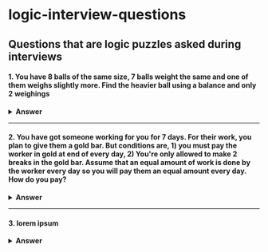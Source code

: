 # logic-interview-questions
Questions that are logic puzzles asked during interviews
---

#### 1. You have 8 balls of the same size, 7 balls weight the same and one of them weighs slightly more. Find the heavier ball using a balance and only 2 weighings


<details><summary><b>Answer</b></summary>
<p>

#### Answer: 

Divide the balls into 2 groups of 3 balls in each group and another 2 groups of 1 ball in each group.
That way you can isolate a single ball based on which group is heavier by just weighing no more than 
2 times

</p>
</details>

---

#### 2. You have got someone working for you for 7 days. For their work, you plan to give them a gold bar. But conditions are, 1) you must pay the worker in gold at end of every day,  2) You're only allowed to make 2 breaks in the gold bar. Assume that an equal amount of work is done by the worker every day so you will pay them an equal amount every day. How do you pay? 

<details><summary><b>Answer</b></summary>
<p>

#### Answer: 

If there are 7 pieces in the gold bar, make a cut after the 4th piece and another cut after the 5th piece so you end up with 3 different sized pieces, 4/7 size, 1/7 size and 2/7 size. This is how you can pay each day:
<p>Day 1: Pay 1/7 piece                        ( worker: 1 ; you: 6 )</p>      <p>Day 4: Take back 1/7 piece & 2/7 piece, pay 4/7 piece   ( worker: 4 ; you: 3 )</p>
<p>Day 2: Take back 1/7 piece, pay 2/7 piece   ( worker: 2 ; you: 5 )</p>      <p>Day 5: Pay 1/7 piece                                    ( worker: 5 ; you: 2 )</p>
<p>Day 3: Pay 1/7 piece                        ( worker: 3 ; you: 4 )</p>      <p>Day 6: Take back 1/7, pay 2/7                           ( worker: 6 ; you: 1 )</p>
                                                                               <p>Day 7: Pay 1/7                                          ( worker: 7 ; you: 0 )</p>
</p>
</details>

---

#### 3. lorem ipsum

<details><summary><b>Answer</b></summary>
<p>

#### Answer: 

</p>
</details>